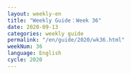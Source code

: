 ```yaml
---
layout: weekly-en
title: "Weekly Guide：Week 36"
date: 2020-09-13
categories: weekly guide
permalink: "/en/guide/2020/wk36.html"
weekNum: 36
language: English
cycle: 2020
---
```

